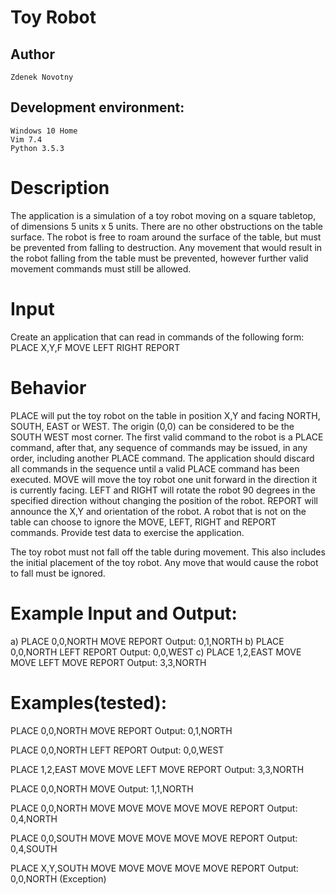 # Toy Robot

## Author
	Zdenek Novotny

## Development environment:

	Windows 10 Home
	Vim 7.4
	Python 3.5.3

# Description
The application is a simulation of a toy robot moving on a square tabletop, of dimensions 5 units x 5 units. There are no other obstructions on the table surface. The robot is free to roam around the surface of the table, but must be prevented from falling to destruction. Any movement that would result in the robot falling from the table must be prevented, however further valid movement commands must still be allowed.


# Input
Create an application that can read in commands of the following form:
PLACE X,Y,F MOVE LEFT RIGHT REPORT

# Behavior
PLACE will put the toy robot on the table in position X,Y and facing NORTH, SOUTH, EAST or WEST. The origin (0,0) can be considered to be the SOUTH WEST most corner. The first valid command to the robot is a PLACE command, after that, any sequence of commands may be issued, in any order, including another PLACE command. The application should discard all commands in the sequence until a valid PLACE command has been executed. MOVE will move the toy robot one unit forward in the direction it is currently facing. LEFT and RIGHT will rotate the robot 90 degrees in the specified direction without changing the position of the robot. REPORT will announce the X,Y and orientation of the robot. A robot that is not on the table can choose to ignore the MOVE, LEFT, RIGHT and REPORT commands. Provide test data to exercise the application.

The toy robot must not fall off the table during movement. This also includes the initial placement of the toy robot. Any move that would cause the robot to fall must be ignored.


# Example Input and Output:
a) PLACE 0,0,NORTH MOVE REPORT Output: 0,1,NORTH
b) PLACE 0,0,NORTH LEFT REPORT Output: 0,0,WEST
c) PLACE 1,2,EAST MOVE MOVE LEFT MOVE REPORT Output: 3,3,NORTH


# Examples(tested):

PLACE 0,0,NORTH MOVE REPORT
Output: 0,1,NORTH

PLACE 0,0,NORTH LEFT REPORT
Output: 0,0,WEST

PLACE 1,2,EAST MOVE MOVE LEFT MOVE REPORT
Output: 3,3,NORTH

PLACE 0,0,NORTH MOVE
Output: 1,1,NORTH

PLACE 0,0,NORTH MOVE MOVE MOVE MOVE MOVE REPORT
Output: 0,4,NORTH

PLACE 0,0,SOUTH MOVE MOVE MOVE MOVE MOVE REPORT
Output: 0,4,SOUTH

PLACE X,Y,SOUTH MOVE MOVE MOVE MOVE MOVE REPORT
Output: 0,0,NORTH (Exception)
